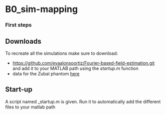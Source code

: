 # B0_sim-mapping

### First steps
## Downloads
To recreate all the simulations make sure to download: 
* https://github.com/evaalonsoortiz/Fourier-based-field-estimation.git and add it to your MATLAB path using the *startup.m* function
* data for the Zubal phantom [here](https://noodle.med.yale.edu/zubal/info.htm)

## Start-up
A script named _startup.m is given. Run it to automatically add the different files to your matlab path

